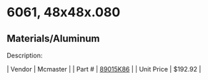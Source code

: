 # 6061, 48x48x.080
## Materials/Aluminum
Description: 	 

| Vendor | Mcmaster | 
| Part # | [89015K86](http://www.mcmaster.com/) | 
| Unit Price | $192.92 | 
